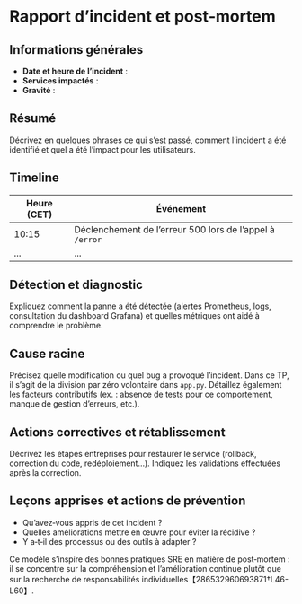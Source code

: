 # Rapport d’incident et post‑mortem

## Informations générales

- **Date et heure de l’incident** : <!-- ex : 29 juillet 2025, 10:15 CET -->
- **Services impactés** : <!-- ex : API TODO -->
- **Gravité** : <!-- faible / modérée / forte -->

## Résumé

Décrivez en quelques phrases ce qui s’est passé, comment l’incident a été
identifié et quel a été l’impact pour les utilisateurs.

## Timeline

| Heure (CET) | Événement |
|-------------|-----------|
| 10:15 | Déclenchement de l’erreur 500 lors de l’appel à `/error` |
| ... | ... |

## Détection et diagnostic

Expliquez comment la panne a été détectée (alertes Prometheus, logs,
consultation du dashboard Grafana) et quelles métriques ont aidé à
comprendre le problème.

## Cause racine

Précisez quelle modification ou quel bug a provoqué l’incident.  Dans ce TP,
il s’agit de la division par zéro volontaire dans `app.py`.  Détaillez
également les facteurs contributifs (ex. : absence de tests pour ce
comportement, manque de gestion d’erreurs, etc.).

## Actions correctives et rétablissement

Décrivez les étapes entreprises pour restaurer le service (rollback,
correction du code, redéploiement…).  Indiquez les validations effectuées
après la correction.

## Leçons apprises et actions de prévention

- Qu’avez‑vous appris de cet incident ?
- Quelles améliorations mettre en œuvre pour éviter la récidive ?
- Y a‑t‑il des processus ou des outils à adapter ?

Ce modèle s’inspire des bonnes pratiques SRE en matière de post‑mortem : il
se concentre sur la compréhension et l’amélioration continue plutôt que sur la
recherche de responsabilités individuelles【286532960693871†L46-L60】.
